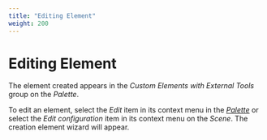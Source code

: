 ```yaml
---
title: "Editing Element"
weight: 200
---
```



# Editing Element

The element created appears in the _Custom Elements with External Tools_ group on the _Palette_.

To edit an element, select the _Edit_ item in its context menu in the [_Palette_](../introduction/workflow-designer-window-components) or select the _Edit configuration_ item in its context menu on the _Scene_. The creation element wizard will appear.